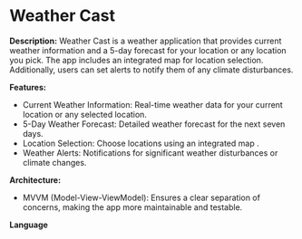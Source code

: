 # Weather Cast

**Description:**
Weather Cast  is a weather application that provides current weather information and a 5-day forecast for your location or any location you pick.
The app includes an integrated map for location selection. Additionally, users can set alerts to notify them of any climate disturbances.

**Features:**

* Current Weather Information: Real-time weather data for your current location or any selected location.
* 5-Day Weather Forecast: Detailed weather forecast for the next seven days.
* Location Selection: Choose locations using an integrated map .
* Weather Alerts: Notifications for significant weather disturbances or climate changes.

**Architecture:**
* MVVM (Model-View-ViewModel): Ensures a clear separation of concerns, making the app more maintainable and testable.

**Language**
